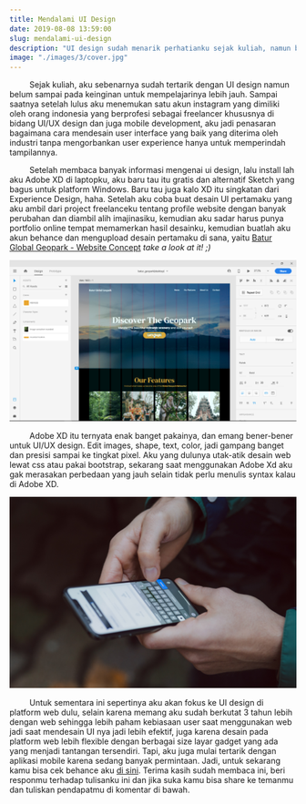 ```yaml
---
title: Mendalami UI Design
date: 2019-08-08 13:59:00
slug: mendalami-ui-design
description: "UI design sudah menarik perhatianku sejak kuliah, namun baru sekarang aku mendalaminya"
image: "./images/3/cover.jpg"
---
```


&ensp;&ensp;&ensp;&ensp;&ensp;Sejak kuliah, aku sebenarnya sudah tertarik dengan UI design namun belum sampai pada keinginan untuk mempelajarinya lebih jauh. Sampai saatnya setelah lulus aku menemukan satu akun instagram yang dimiliki oleh orang indonesia yang berprofesi sebagai freelancer khususnya di bidang UI/UX design dan juga mobile development, aku jadi penasaran bagaimana cara mendesain user interface yang baik yang diterima oleh industri tanpa mengorbankan user experience hanya untuk memperindah tampilannya.

&ensp;&ensp;&ensp;&ensp;&ensp;Setelah membaca banyak informasi mengenai ui design, lalu install lah aku Adobe XD di laptopku, aku baru tau itu gratis dan alternatif Sketch yang bagus untuk platform Windows. Baru tau juga kalo XD itu singkatan dari Experience Design, haha. Setelah aku coba buat desain UI pertamaku yang aku ambil dari project freelanceku tentang profile website dengan banyak perubahan dan diambil alih imajinasiku, kemudian aku sadar harus punya portfolio online tempat memamerkan hasil desainku, kemudian buatlah aku akun behance dan mengupload desain pertamaku di sana, yaitu [Batur Global Geopark - Website Concept](https://www.behance.net/gallery/82942741/Batur-Global-Geopark-Website-Concept) *take a look at it! ;)*

![tampilan adobe xd](./images/3/screenshot-adobexd.png)

&ensp;&ensp;&ensp;&ensp;&ensp;Adobe XD itu ternyata enak banget pakainya, dan emang bener-bener untuk UI/UX design. Edit images, shape, text, color, jadi gampang banget dan presisi sampai ke tingkat pixel. Aku yang dulunya utak-atik desain web lewat css atau pakai bootstrap, sekarang saat menggunakan Adobe Xd aku gak merasakan perbedaan yang jauh selain tidak perlu menulis syntax kalau di Adobe XD.

![using smartphone](./images/3/freestocks-org-mw6Onwg4frY-unsplash.jpg)

&ensp;&ensp;&ensp;&ensp;&ensp;Untuk sementara ini sepertinya aku akan fokus ke UI design di platform web dulu, selain karena memang aku sudah berkutat 3 tahun lebih dengan web sehingga lebih paham kebiasaan user saat menggunakan web jadi saat mendesain UI nya jadi lebih efektif, juga karena desain pada platform web lebih flexible dengan berbagai size layar gadget yang ada yang menjadi tantangan tersendiri. Tapi, aku juga mulai tertarik dengan aplikasi mobile karena sedang banyak permintaan. Jadi, untuk sekarang kamu bisa cek behance aku [di sini](https://www.behance.net/suryawiguna). Terima kasih sudah membaca ini, beri responmu terhadap tulisanku ini dan jika suka kamu bisa share ke temanmu dan tuliskan pendapatmu di komentar di bawah.